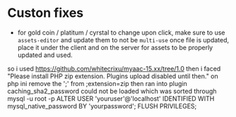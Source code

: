 # Custon fixes
- for gold coin / platitum / cyrstal to change upon click, make sure to use `assets-editor` and update them to not be `multi-use` once file is updated, place it under the client and on the server for assets to be properly updated and used.


so i used https://github.com/whitecrixu/myaac-15.xx/tree/1.0
then i faced "Please install PHP zip extension. Plugins upload disabled until then."
on php ini remove the ';' from ;extension=zip
then ran into plugin caching_sha2_password could not be loaded
which was sorted through
mysql -u root -p
ALTER USER 'youruser'@'localhost' IDENTIFIED WITH mysql_native_password BY 'yourpassword';
FLUSH PRIVILEGES;